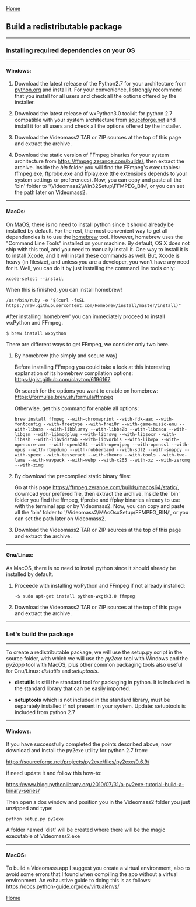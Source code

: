 [Home](index.md)
## Build a redistributable package   
-----------------

### Installing required dependencies on your OS   

-----------------
#### Windows:
1. Download the latest release of the Python2.7 for your architecture from [python.org](https://www.python.org/downloads/) and
   install it.
   For your convenience, I strongly recommend that you install for all users and check all the options offered by the
   installer.     
  
2. Download the latest release of wxPython3.0 toolkit for python 2.7 compatible with your system architecture from [souceforge.net](https://sourceforge.net/projects/wxpython/files/wxPython/3.0.2.0/) and install it for all users and check all the options offered by the installer.   

3. Download the Videomass2 TAR or ZIP sources at the top of this page and extract the archive.   

4. Download the static version of FFmpeg binaries for your system architecture from <https://ffmpeg.zeranoe.com/builds/>, then extract the archive. Inside the *bin* folder you will find the FFmpeg's executables: ffmpeg.exe, ffprobe.exe and ffplay.exe (the extensions depends to your system settings or preferences). Now, you can copy and paste all the 'bin' folder to '\Videomass2\Win32Setup\FFMPEG_BIN', or you can set the path later on Videomass2.   

-----------------
#### MacOs:
On MaOS, there is no need to install python since it should already be installed by default. For the rest, the most convenient way to get all dependencies is to use the [homebrew](https://brew.sh/) tool. However, homebrew uses the "Command Line Tools" installed on your machine. By default, OS X does not ship with this tool, and you need to manually install it. One way to install it is to install Xcode, and it will install these commands as well. But, Xcode is heavy (in filesize), and unless you are a developer, you won’t have any need for it. Well, you can do it by just installing the command line tools only:
```
xcode-select --install  
```
When this is finished, you can install homebrew!
```
/usr/bin/ruby -e "$(curl -fsSL https://raw.githubusercontent.com/Homebrew/install/master/install)"
```
After installing 'homebrew' you can immediately proceed to install wxPython and FFmpeg.
```
$ brew install wxpython
```
There are different ways to get FFmpeg, we consider only two here.   

1. By homebrew (the simply and secure way)   

   Before installing FFmpeg you could take a look at this interesting explanation of its homebrew compilation options:   
   <https://gist.github.com/clayton/6196167>   

   Or search for the options you want to enable on homebrew:   
   <https://formulae.brew.sh/formula/ffmpeg>    

   Otherwise, get this command for enable all options:   
   ```
   brew install ffmpeg --with-chromaprint --with-fdk-aac --with-fontconfig --with-freetype --with-frei0r --with-game-music-emu --with-libass --with-libbluray --with-libbs2b --with-libcaca --with-libgsm --with-libmodplug --with-librsvg --with-libsoxr --with-libssh --with-libvidstab --with-libvorbis --with-libvpx --with-opencore-amr --with-openh264 --with-openjpeg --with-openssl --with-opus --with-rtmpdump --with-rubberband --with-sdl2 --with-snappy --with-speex --with-tesseract --with-theora --with-tools --with-two-lame --with-wavpack --with-webp --with-x265 --with-xz --with-zeromq --with-zimg
   ```
2. By download the precompiled static binary files:   

   Go at this page <https://ffmpeg.zeranoe.com/builds/macos64/static/>, download your prefered file, then extract the archive.
   Inside the 'bin' folder you find the ffmpeg, ffprobe and ffplay binaries already to use with the terminal app or by Videomass2.
   Now, you can copy and paste all the 'bin' folder to '/Videomass2/MAcOsxSetup/FFMPEG_BIN/', or you can set the path later on Videomass2.   
   
3. Download the Videomass2 TAR or ZIP sources at the top of this page and extract the archive.
   
-----------------
#### Gnu/Linux:
As MacOS,  there is no need to install python since it should already be installed by default. 

1. Proceede with installing wxPython and FFmpeg if not already installed:

   ```
   ~$ sudo apt-get install python-wxgtk3.0 ffmpeg
   ```
2. Download the Videomass2 TAR or ZIP sources at the top of this page and extract the archive.

---------------------------
### Let's build the package
---------------------------

To create a redistributable package, we will use the setup.py script in the source folder, with which we will use the _py2exe_ tool with Windows and the _py2app_ tool with MacOS, plus other common packaging tools also useful for Gnu/Linux: _distutils_ and _setuptools_.

- **distutils** is still the standard tool for packaging in python. It is included in the standard library that can be easily
  imported.

- **setuptools** which is not included in the standard library, must be separately installed if not present in your system.  Update: setuptools is included from python 2.7   

-----------------
#### Windows:
If you have successfully completed the points described above, now download and Install the py2exe utility for python 2.7 from:

<https://sourceforge.net/projects/py2exe/files/py2exe/0.6.9/>

if need update it and follow this how-to:

<https://www.blog.pythonlibrary.org/2010/07/31/a-py2exe-tutorial-build-a-binary-series/>

Then open a dos window and position you in the Videomass2 folder you just unzipped and type:

```
python setup.py py2exe
```
A folder named 'dist' will be created where there will be the magic executable of Videomass2.exe   

-----------------
#### MacOS:
To build a Videomass.app I suggest you create a virtual environment, also to avoid some errors that I found when compiling the app without a virtual environment. An exhaustive guide to doing this is as follows:   
<https://docs.python-guide.org/dev/virtualenvs/>



[Home](index.md)
